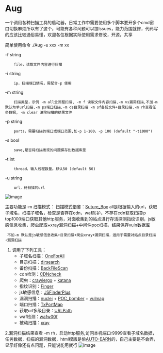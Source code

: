 # Aug
一个调用各种扫描工具的启动器，日常工作中需要使用多个脚本要开多个cmd窗口切换麻烦所以有了这个，可能有各种问题可以提lssues，能力范围就修，代码写的应该比较通俗易懂，欢迎各位根据实际使用需求修改，开源，共享

简单使用命令 
./Aug -u xxx -m xx  


  -f  string  
  
        file，读取文件内容进行扫描  
        
  -i  string  
  
        ip，扫描端口情况，需配合-p 使用  
        
  -m  string  

        扫描类型，示例 -m all全流程扫描, -m f 读取文件内容扫描,-m vs漏洞扫描,不加-m 默认为单url扫描,-m ps端口扫描,-m ds目录扫描 -m sf备份文件+目录扫描,-m rh查看任务数据, -m clear 清除扫描的结果文件  
        
  -p  string  
  
        ports，需要扫描的端口或端口范围,如-p 1-100，-p 100 (default "-t1000")  
        
  -s   bool    
        
        save,是否将扫描发现的问题保存到数据库里  
  
  -t  int  
  
        thread，输入线程数量。默认50 (default 50)  
        
  -u  string  
  
        url，待扫描的url  

![image](https://github.com/win1498419293/Aug/assets/44251830/aed5224f-7f4b-417a-9222-54593af3351c)
  


    
 主要功能是-m 扫描模式：
     扫描模式借鉴：[Suture_Box](https://github.com/F6JO/Suture_Box)
     all是根据输入的url，获取子域名，扫描子域名，检查是否存在cdn，waf防护，不存在cdn获取扫描ip top1000端口获取其他http服务，对面收集到的站点进行存活探测指纹识别，js敏感信息收集，爬虫爬取+xray漏洞扫描+中间件poc扫描，结果保存vuln数据库  
     
     不加-m 默认是js敏感信息收集+目录扫描+爬虫xray+漏洞扫描，适用于需要对站点目录扫描+漏洞扫描  
     
1. 调用了下列工具：
    - 子域名扫描：[OneForAll](https://github.com/shmilylty/OneForAll)
    - 目录扫描：[dirsearch](https://github.com/maurosoria/dirsearch)
    - 备份扫描：[BackFileScan](https://github.com/VMsec/ihoneyBakFileScan_Modify)
    - cdn检测：[CDNcheck](https://github.com/Any3ite/cdnCheck)
    - 爬虫：[crawlergo](https://github.com/Qianlitp/crawlergo) + [katana](https://github.com/projectdiscovery/katana)
    - 指纹识别：[Finger](https://github.com/EASY233/Finger)
    - js敏感信息：[JSFinderPlus](https://github.com/mickeystone/JSFinderPlus)
    - 漏洞扫描：[nuclei](https://github.com/projectdiscovery/nuclei) + [POC_bomber](https://github.com/tr0uble-mAker/POC-bomber) + [vulmap](https://github.com/zhzyker/vulmap)
    - 端口扫描：[TxPortMap](https://github.com/4dogs-cn/TXPortMap)
    - 获取url多级目录：[URLPath](https://github.com/r00tSe7en/URLPath)
    - waf检测：[wafw00f](https://github.com/EnableSecurity/wafw00f)
    -  被动扫描：[xray](https://github.com/chaitin/xray)

2.漏洞扫描结果查看 -m rh，启动http服务,访问本机端口:9999查看子域名数据，任务数据，扫描的漏洞数据，html模版是偷[AUTO-EARN](https://github.com/Echocipher/AUTO-EARN)的，自己主要是不会弄，显示好像还有点问题，只能说能用就行
  ![image](https://github.com/win1498419293/Aug/assets/44251830/9705d787-ef01-4346-9d67-91b7b610e480)


